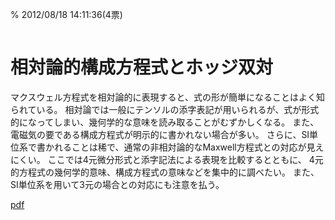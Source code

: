 % 2012/08/18 14:11:36(4票)
```{tags} ノート, 電磁気学, 双対
```

# 相対論的構成方程式とホッジ双対

マクスウェル方程式を相対論的に表現すると、式の形が簡単になることはよく知られている。
相対論では一般にテンソルの添字表記が用いられるが、式が形式的になってしまい、幾何学的な意味を読み取ることがむずかしくなる。
また、電磁気の要である構成方程式が明示的に書かれない場合が多い。
さらに、SI単位系で書かれることは稀で、通常の非相対論的なMaxwell方程式との対応が見えにくい。
ここでは4元微分形式と添字記法による表現を比較するとともに、
4元的方程式の幾何学的意味、構成方程式の意味などを集中的に調べたい。
また、SI単位系を用いて3元の場合との対応にも注意を払う。

[pdf](constitutive4.pdf)
